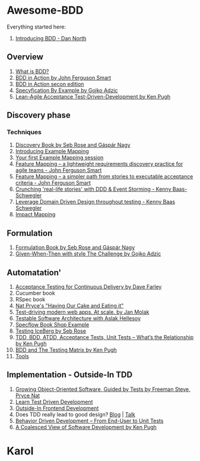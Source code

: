 
# Awesome-BDD

Everything started here:
1. [Introducing BDD - Dan North](https://dannorth.net/introducing-bdd/)

## Overview
1. [What is BDD?](https://cucumber.io/docs/bdd/)
2. [BDD in Action by John Ferguson Smart](https://www.manning.com/books/bdd-in-action)
3. [BDD in Action secon edition](https://www.manning.com/books/bdd-in-action-second-edition)
5. [Specyfication By Example by Gojko Adzic](https://www.manning.com/books/specification-by-example)
6. [Lean-Agile Acceptance Test-Driven-Development by Ken Pugh](https://www.amazon.com/Lean-Agile-Acceptance-Test-Driven-Development-Collaboration-ebook-dp-B004JN0DEC/dp/B004JN0DEC/ref=mt_other?_encoding=UTF8&me=&qid=) 

## Discovery phase
### Techniques

1. [Discovery Book by Seb Rose and Gáspár Nagy](https://leanpub.com/bddbooks-discovery)
2. [Introducing Example Mapping](https://cucumber.io/blog/bdd/example-mapping-introduction/)
3. [Your first Example Mapping session](https://medium.com/@tooky/your-first-example-mapping-session-a1800bf15cef)
4. [Feature Mapping – a lightweight requirements discovery practice for agile teams - John Ferguson Smart](https://johnfergusonsmart.com/feature-mapping-a-lightweight-requirements-discovery-practice-for-agile-teams/)
5. [Feature Mapping – a simpler path from stories to executable acceptance criteria - John Ferguson Smart](https://johnfergusonsmart.com/feature-mapping-a-simpler-path-from-stories-to-executable-acceptance-criteria/)
6. [Crunching 'real-life stories' with DDD & Event Storming - Kenny Baas-Schwegler](https://www.youtube.com/watch?v=WvkBKvMnyuc)
7. [Leverage Domain Driven Design throughout testing - Kenny Baas Schwegler](https://www.youtube.com/watch?v=3UpB1G6u5ak)
8. [Impact Mapping](https://www.impactmapping.org/)

## Formulation
1. [Formulation Book by Seb Rose and Gáspár Nagy](https://leanpub.com/bddbooks-formulation)
2. [Given-When-Then with style The Challenge by Gojko Adzic](https://specflow.org/learn/given-when-then-with-style/)

## Automatation'
1. [Acceptance Testing for Continuous Delivery by Dave Farley](https://www.youtube.com/watch?v=Rmz3xobXyV4)
2. Cucumber book
3. RSpec book
4. [Nat Pryce's "Having Our Cake and Eating it"](https://youtu.be/Fk4rCn4YLLU)
5. [Test-driving modern web apps. At scale. by Jan Molak](https://youtu.be/5khpkaBPdcQ)
6. [Testable Software Architecture with Aslak Hellesoy](https://skillsmatter.com/skillscasts/9971-testable-software-architecture-with-aslak-hellesoy)
7. [Specflow Book Shop Example](https://github.com/SpecFlowOSS/SpecFlow-Examples/tree/master/ASP.NET-MVC/BookShop)
8. [Testing IceBerg by Seb Rose](http://claysnow.co.uk/the-testing-iceberg/)
9. [TDD, BDD, ATDD, Acceptance Tests, Unit Tests – What’s the Relationship by Ken Pugh](https://specflow.org/bdd/tdd-bdd-atdd-relationship/)
10. [BDD and The Testing Matrix by Ken Pugh](https://specflow.org/bdd/testing-matrix/)
11. [Tools](https://cucumber.io/blog/bdd/the-ultimate-guide-to-bdd-test-automation-framework/)

## Implementation - Outside-In TDD
1. [Growing Object-Oriented Software, Guided by Tests by Freeman Steve, Pryce Nat](https://www.amazon.com/Growing-Object-Oriented-Software-Addison-Wesley-Signature-ebook-dp-B002TIOYVW/dp/B002TIOYVW/ref=mt_other?_encoding=UTF8&me=&qid=) 
2. [Learn Test Driven Development](https://leanpub.com/tddbook-en)
3. [Outside-In Frontend Development](https://outsidein.dev)
4. Does TDD really lead to good design? [Blog](https://www.codurance.com/publications/2015/05/12/does-tdd-lead-to-good-design) | [Talk](https://youtu.be/KyFVA4Spcgg)
5. [Behavior Driven Development – From End-User to Unit Tests](https://specflow.org/bdd/end-user-unit-tests/)
6. [A Coalesced View of Software Development by Ken Pugh](https://kenpugh.com/blog/a-coalesced-view-of-software-development/)


# Karol
